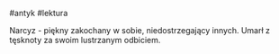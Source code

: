 #antyk #lektura 

Narcyz - piękny zakochany w sobie, niedostrzegający innych. Umarł z tęsknoty za swoim lustrzanym odbiciem. 